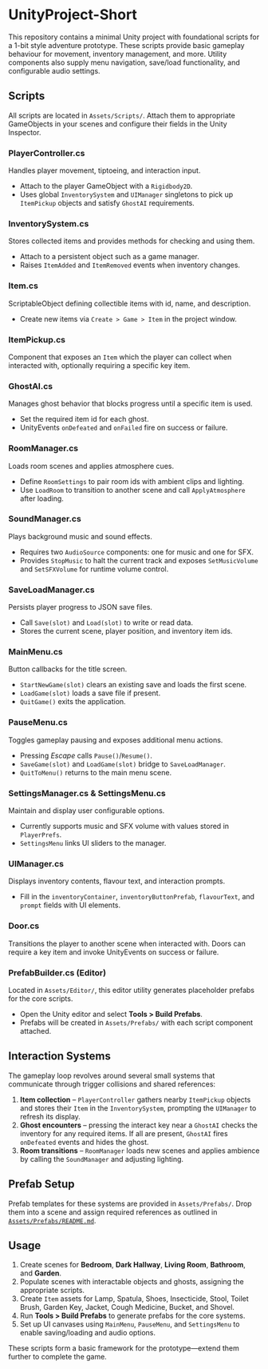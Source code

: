 # UnityProject-Short

This repository contains a minimal Unity project with foundational scripts for a 1-bit style adventure prototype. These scripts provide basic gameplay behaviour for movement, inventory management, and more. Utility components also supply menu navigation, save/load functionality, and configurable audio settings.

## Scripts
All scripts are located in `Assets/Scripts/`. Attach them to appropriate GameObjects in your scenes and configure their fields in the Unity Inspector.

### PlayerController.cs
Handles player movement, tiptoeing, and interaction input.
- Attach to the player GameObject with a `Rigidbody2D`.
- Uses global `InventorySystem` and `UIManager` singletons to pick up `ItemPickup` objects and satisfy `GhostAI` requirements.

### InventorySystem.cs
Stores collected items and provides methods for checking and using them.
- Attach to a persistent object such as a game manager.
- Raises `ItemAdded` and `ItemRemoved` events when inventory changes.

### Item.cs
ScriptableObject defining collectible items with id, name, and description.
- Create new items via `Create > Game > Item` in the project window.

### ItemPickup.cs
Component that exposes an `Item` which the player can collect when interacted with, optionally requiring a specific key item.


### GhostAI.cs
Manages ghost behavior that blocks progress until a specific item is used.
- Set the required item id for each ghost.
- UnityEvents `onDefeated` and `onFailed` fire on success or failure.

### RoomManager.cs
Loads room scenes and applies atmosphere cues.
- Define `RoomSettings` to pair room ids with ambient clips and lighting.
- Use `LoadRoom` to transition to another scene and call `ApplyAtmosphere` after loading.

### SoundManager.cs
Plays background music and sound effects.
- Requires two `AudioSource` components: one for music and one for SFX.
- Provides `StopMusic` to halt the current track and exposes `SetMusicVolume` and `SetSFXVolume` for runtime volume control.

### SaveLoadManager.cs
Persists player progress to JSON save files.
- Call `Save(slot)` and `Load(slot)` to write or read data.
- Stores the current scene, player position, and inventory item ids.

### MainMenu.cs
Button callbacks for the title screen.
- `StartNewGame(slot)` clears an existing save and loads the first scene.
- `LoadGame(slot)` loads a save file if present.
- `QuitGame()` exits the application.

### PauseMenu.cs
Toggles gameplay pausing and exposes additional menu actions.
- Pressing *Escape* calls `Pause()`/`Resume()`.
- `SaveGame(slot)` and `LoadGame(slot)` bridge to `SaveLoadManager`.
- `QuitToMenu()` returns to the main menu scene.

### SettingsManager.cs & SettingsMenu.cs
Maintain and display user configurable options.
- Currently supports music and SFX volume with values stored in `PlayerPrefs`.
- `SettingsMenu` links UI sliders to the manager.

### UIManager.cs
Displays inventory contents, flavour text, and interaction prompts.
- Fill in the `inventoryContainer`, `inventoryButtonPrefab`, `flavourText`, and `prompt` fields with UI elements.

### Door.cs
Transitions the player to another scene when interacted with. Doors can require a key item and invoke UnityEvents on success or failure.


### PrefabBuilder.cs (Editor)
Located in `Assets/Editor/`, this editor utility generates placeholder prefabs for the core scripts.
- Open the Unity editor and select **Tools > Build Prefabs**.
- Prefabs will be created in `Assets/Prefabs/` with each script component attached.

## Interaction Systems
The gameplay loop revolves around several small systems that communicate through trigger collisions and shared references:

1. **Item collection** – `PlayerController` gathers nearby `ItemPickup` objects and stores their `Item` in the `InventorySystem`, prompting the `UIManager` to refresh its display.
2. **Ghost encounters** – pressing the interact key near a `GhostAI` checks the inventory for any required items. If all are present, `GhostAI` fires `onDefeated` events and hides the ghost.
3. **Room transitions** – `RoomManager` loads new scenes and applies ambience by calling the `SoundManager` and adjusting lighting.

## Prefab Setup
Prefab templates for these systems are provided in `Assets/Prefabs/`. Drop them into a scene and assign required references as outlined in [`Assets/Prefabs/README.md`](Assets/Prefabs/README.md).

## Usage
1. Create scenes for **Bedroom**, **Dark Hallway**, **Living Room**, **Bathroom**, and **Garden**.
2. Populate scenes with interactable objects and ghosts, assigning the appropriate scripts.
3. Create `Item` assets for Lamp, Spatula, Shoes, Insecticide, Stool, Toilet Brush, Garden Key, Jacket, Cough Medicine, Bucket, and Shovel.
4. Run **Tools > Build Prefabs** to generate prefabs for the core systems.
5. Set up UI canvases using `MainMenu`, `PauseMenu`, and `SettingsMenu` to enable saving/loading and audio options.

These scripts form a basic framework for the prototype—extend them further to complete the game.

